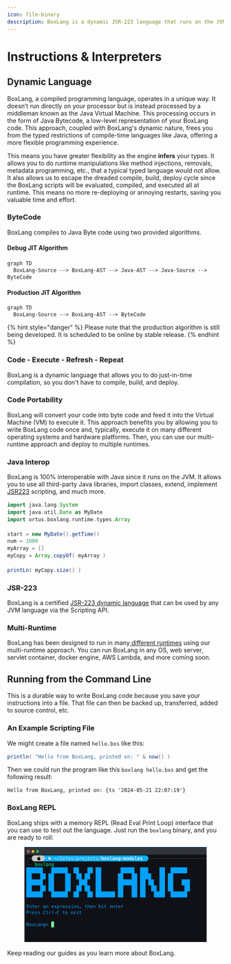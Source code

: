 ```yaml
---
icon: file-binary
description: BoxLang is a dynamic JSR-223 language that runs on the JVM
---
```


# Instructions & Interpreters

## Dynamic Language

BoxLang, a compiled programming language, operates in a unique way. It doesn’t run directly on your processor but is instead processed by a middleman known as the Java Virtual Machine. This processing occurs in the form of Java Bytecode, a low-level representation of your BoxLang code. This approach, coupled with BoxLang's dynamic nature, frees you from the typed restrictions of compile-time languages like Java, offering a more flexible programming experience.&#x20;

This means you have greater flexibility as the engine **infers** your types. It allows you to do runtime manipulations like method injections, removals, metadata programming, etc., that a typical typed language would not allow. It also allows us to escape the dreaded compile, build, deploy cycle since the BoxLang scripts will be evaluated, compiled, and executed all at runtime. This means no more re-deploying or annoying restarts, saving you valuable time and effort.

### ByteCode

BoxLang compiles to Java Byte code using two provided algorithms.

#### Debug JIT Algorithm

```mermaid
graph TD
  BoxLang-Source --> BoxLang-AST --> Java-AST --> Java-Source --> ByteCode
```

#### Production JIT Algorithm

```mermaid
graph TD
  BoxLang-Source --> BoxLang-AST --> ByteCode
```

{% hint style="danger" %}
Please note that the production algorithm is still being developed.  It is scheduled to be online by stable release.
{% endhint %}

### Code - Execute - Refresh - Repeat

BoxLang is a dynamic language that allows you to do just-in-time compilation, so you don't have to compile, build, and deploy.&#x20;

### Code Portability

BoxLang will convert your code into byte code and feed it into the Virtual Machine (VM) to execute it. This approach benefits you by allowing you to write BoxLang code once and, typically, execute it on many different operating systems and hardware platforms. Then, you can use our multi-runtime approach and deploy to multiple runtimes.

### Java Interop

BoxLang is 100% interoperable with Java since it runs on the JVM.  It allows you to use all third-party Java libraries, import classes, extend, implement [JSR223](../running-boxlang/jsr-223-scripting.md) scripting, and much more.

```groovy
import java.lang.System
import java.util.Date as MyDate
import ortus.boxlang.runtime.types.Array

start = new MyDate().getTime()
num = 1000
myArray = []
myCopy = Array.copyOf( myArray )

printLn( myCopy.size() )
```

### JSR-223

BoxLang is a certified [JSR-223 dynamic language](instructions-and-interpreters.md#jsr-223) that can be used by any JVM language via the Scripting API.

### Multi-Runtime

BoxLang has been designed to run in many[ different runtimes](../running-boxlang/) using our multi-runtime approach.  You can run BoxLang in any OS, web server, servlet container, docker engine, AWS Lambda, and more coming soon.

## Running from the Command Line

This is a durable way to write BoxLang code because you save your instructions into a file. That file can then be backed up, transferred, added to source control, etc.

### An Example Scripting File

We might create a file named `hello.bxs` like this:

```groovy
println( "Hello from BoxLang, printed on: " & now() )
```

Then we could run the program like this `boxlang hello.bxs` and get the following result:

```
Hello from BoxLang, printed on: {ts '2024-05-21 22:07:19'}
```

### BoxLang REPL

BoxLang ships with a memory REPL (Read Eval Print Loop) interface that you can use to test out the language.  Just run the `boxlang` binary, and you are ready to roll:

<figure><img src="../../.gitbook/assets/image (12).png" alt=""><figcaption></figcaption></figure>

Keep reading our guides as you learn more about BoxLang.
